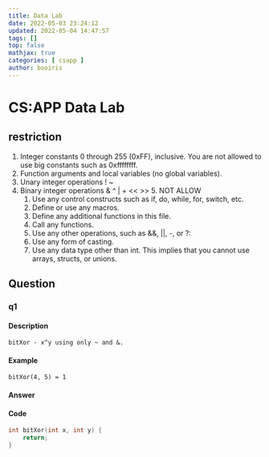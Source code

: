 ```yaml
---
title: Data Lab 
date: 2022-05-03 23:24:12 
updated: 2022-05-04 14:47:57
tags: [] 
top: false
mathjax: true
categories: [ csapp ]
author: booiris
---
```


# CS:APP Data Lab

## restriction

  1. Integer constants 0 through 255 (0xFF), inclusive. You are
      not allowed to use big constants such as 0xffffffff.
  2. Function arguments and local variables (no global variables).
  3. Unary integer operations ! ~
  4. Binary integer operations & ^ | + << >>
	5. NOT ALLOW
	  1. Use any control constructs such as if, do, while, for, switch, etc.
	  2. Define or use any macros.
	  3. Define any additional functions in this file.
	  4. Call any functions.
	  5. Use any other operations, such as &&, ||, -, or ?:
	  6. Use any form of casting.
	  7. Use any data type other than int.  This implies that you
	     cannot use arrays, structs, or unions.

## Question

### q1

#### Description

	bitXor - x^y using only ~ and &.

#### Example

	bitXor(4, 5) = 1

#### Answer

#### Code
```c
int bitXor(int x, int y) {
    return;
}
```